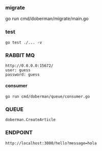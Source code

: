 ### migrate 

go run cmd/doberman/migrate/main.go
### test
```
go test ./... -v
```

### RABBIT MQ
```
http://0.0.0.0:15672/
user: guess
password: guess
```
#### consumer 
```
go run cmd/doberman/queue/consumer.go 
```
### QUEUE
```
doberman.CreateArticle
```

### ENDPOINT 
```
http://localhost:3000/hello?message=hola
```
